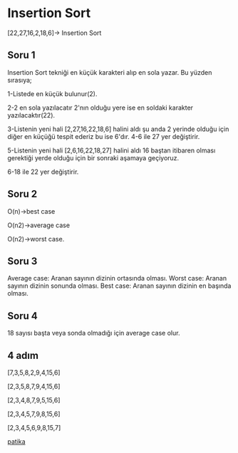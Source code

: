 # Insertion Sort

[22,27,16,2,18,6]-> Insertion Sort



## Soru 1

Insertion Sort tekniği en küçük karakteri alıp en sola yazar. Bu yüzden sırasıya;

1-Listede en küçük bulunur(2).

2-2 en sola yazılacatır 2'nın olduğu yere ise en soldaki karakter yazılacaktır(22).

3-Listenin yeni hali [2,27,16,22,18,6] halini aldı şu anda 2 yerinde olduğu için diğer en küçüğü tespit ederiz bu ise 6'dır.
4-6 ile 27 yer değiştirir.

5-Listenin yeni hali [2,6,16,22,18,27] halini aldı 16 baştan itibaren olması gerektiği yerde olduğu için bir sonraki aşamaya geçiyoruz.

6-18 ile 22 yer değiştirir.

## Soru 2

O(n)->best case

O(n2)->average case

O(n2)->worst case.

## Soru 3

Average case: Aranan sayının dizinin ortasında olması.
Worst case: Aranan sayının dizinin sonunda olması.
Best case: Aranan sayının dizinin en başında olması.

## Soru 4 

18 sayısı başta veya sonda olmadığı için average case olur.


## 4 adım 

[7,3,5,8,2,9,4,15,6]

[2,3,5,8,7,9,4,15,6]

[2,3,4,8,7,9,5,15,6]

[2,3,4,5,7,9,8,15,6]

[2,3,4,5,6,9,8,15,7]


[patika](https://app.patika.dev/courses/veri-yapilari-ve-algoritmalar/insertion-sort-proje)
